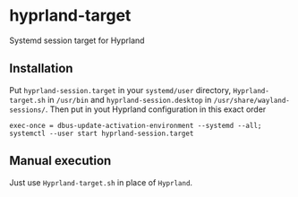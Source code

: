# hyprland-target
Systemd session target for Hyprland

## Installation
Put `hyprland-session.target` in your `systemd/user` directory, `Hyprland-target.sh` in `/usr/bin` and `hyprland-session.desktop` in `/usr/share/wayland-sessions/`. Then put in yout Hyprland configuration in this exact order

    exec-once = dbus-update-activation-environment --systemd --all; systemctl --user start hyprland-session.target

## Manual execution
Just use `Hyprland-target.sh` in place of `Hyprland`.
